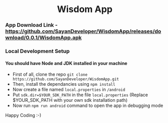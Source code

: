 <h1 align="center">Wisdom App</h1>

### App Download Link - https://github.com/SayanDeveloper/WisdomApp/releases/download/0.0.1/WisdomApp.apk

### Local Development Setup
#### You should have Node and JDK installed in your machine
- First of all, clone the repo ```git clone https://github.com/SayanDeveloper/WisdomApp.git```
- Then, install the dependancies using ```npm install```
- Now create a file named ```local.properties``` in ```/android```
- Put ```sdk.dir=$YOUR_SDK_PATH``` in the file  ```local.properties```  (Replace $YOUR_SDK_PATH with your own sdk installation path)
- Now run ```npm run android``` command to open the app in debugging mode

Happy Coding :-)
